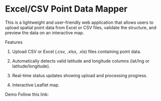 # Excel/CSV Point Data Mapper

This is a lightweight and user-friendly web application that allows users to upload spatial point data from Excel or CSV files, validate the structure, and preview the data on an interactive map.

Features
1. Upload CSV or Excel (.csv, .xlsx, .xls) files containing point data.

2. Automatically detects valid latitude and longitude columns (lat/lng or latitude/longitude).

3. Real-time status updates showing upload and processing progress.

4. Interactive Leaflet map.

Demo
Follow this link:
